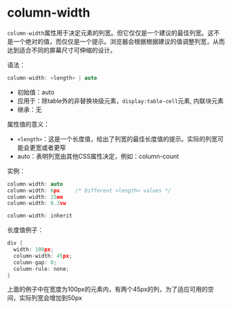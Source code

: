 column-width
========

`column-width`属性用于决定元素的列宽。但它仅仅是一个建议的最佳列宽。这不是一个绝对的值，而仅仅是一个提示。浏览器会根据根据建议的值调整列宽，从而达到适合不同的屏幕尺寸可伸缩的设计。

语法：

```c
column-width: <length> | auto
```

 - 初始值：auto
 - 应用于：除table外的非替换块级元素，`display:table-cell`元素, 内联块元素
 - 继承：无

属性值的意义：

 - `<length>`：这是一个长度值，给出了列宽的最佳长度值的提示。实际的列宽可能会更宽或者更窄
 - auto：表明列宽由其他CSS属性决定，例如：column-count

实例：

```c
column-width: auto
column-width: 6px     /* Different <length> values */
column-width: 25em
column-width: 0.3vw

column-width: inherit
```

长度值例子：

```c
div {
  width: 100px;
  column-width: 45px;
  column-gap: 0;
  column-rule: none;
}
```

上面的例子中在宽度为100px的元素内，有两个45px的列，为了适应可用的空间，实际列宽会增加到50px